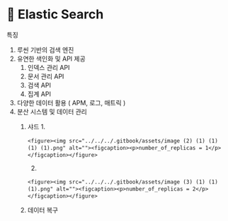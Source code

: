 # 🔎 Elastic Search

특징

1. 루씬 기반의 검색 엔진
2. 유연한 색인화 및 API 제공
   1. 인덱스 관리 API
   2. 문서 관리 API
   3. 검색 API
   4. 집계 API
3. 다양한 데이터 활용 ( APM, 로그, 매트릭 )
4. 분산 시스템 및 데이터 관리
   1. 샤드
      1.

          <figure><img src="../../../.gitbook/assets/image (2) (1) (1) (1) (1).png" alt=""><figcaption><p>number_of_replicas = 1</p></figcaption></figure>
      2.

          <figure><img src="../../../.gitbook/assets/image (3) (1) (1) (1).png" alt=""><figcaption><p>number_of_replicas = 2</p></figcaption></figure>
   2. 데이터 복구




